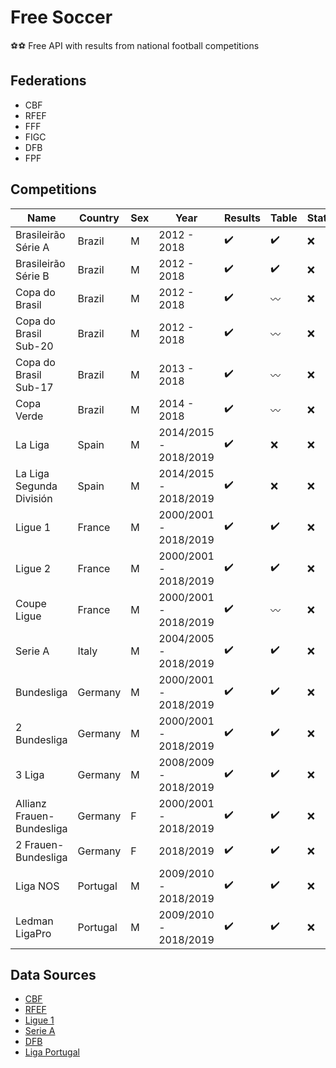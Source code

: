 # Free Soccer

:soccer::soccer: Free API with results from national football competitions

## Federations

* CBF
* RFEF
* FFF
* FIGC
* DFB
* FPF

## Competitions

Name | Country | Sex | Year | Results | Table | Statistics | Flags
------------ | ------------ | ------------- | ------------- | ------------- | ------------- | ------------- | -------------
Brasileirão Série A | Brazil | M | 2012 - 2018 | :heavy_check_mark: | :heavy_check_mark: | :x: | :heavy_check_mark:
Brasileirão Série B | Brazil | M | 2012 - 2018 | :heavy_check_mark: | :heavy_check_mark: | :x: | :heavy_check_mark:
Copa do Brasil | Brazil | M | 2012 - 2018 | :heavy_check_mark: | :wavy_dash: | :x: | :heavy_check_mark:
Copa do Brasil Sub-20 | Brazil | M | 2012 - 2018 | :heavy_check_mark: | :wavy_dash: | :x: | :heavy_check_mark:
Copa do Brasil Sub-17 | Brazil | M | 2013 - 2018 | :heavy_check_mark: | :wavy_dash: | :x: | :heavy_check_mark:
Copa Verde | Brazil | M | 2014 - 2018 | :heavy_check_mark: | :wavy_dash: | :x: | :heavy_check_mark:
La Liga | Spain | M | 2014/2015 - 2018/2019 | :heavy_check_mark: | :x: | :x: | :x:
La Liga Segunda División | Spain | M | 2014/2015 - 2018/2019 | :heavy_check_mark: | :x: | :x: | :x:
Ligue 1 | France | M | 2000/2001 - 2018/2019 | :heavy_check_mark: | :heavy_check_mark: | :x: | :heavy_check_mark:
Ligue 2 | France | M | 2000/2001 - 2018/2019 | :heavy_check_mark: | :heavy_check_mark: | :x: | :heavy_check_mark:
Coupe Ligue | France | M | 2000/2001 - 2018/2019 | :heavy_check_mark: | :wavy_dash: | :x: | :heavy_check_mark:
Serie A | Italy | M | 2004/2005 - 2018/2019 | :heavy_check_mark: | :heavy_check_mark: | :x: | :heavy_check_mark:
Bundesliga | Germany | M | 2000/2001 - 2018/2019 | :heavy_check_mark: | :heavy_check_mark: | :x: | :heavy_check_mark:
2 Bundesliga | Germany | M | 2000/2001 - 2018/2019 | :heavy_check_mark: | :heavy_check_mark: | :x: | :heavy_check_mark:
3 Liga | Germany | M | 2008/2009 - 2018/2019 | :heavy_check_mark: | :heavy_check_mark: | :x: | :heavy_check_mark:
Allianz Frauen-Bundesliga | Germany | F | 2000/2001 - 2018/2019 | :heavy_check_mark: | :heavy_check_mark: | :x: | :heavy_check_mark:
2 Frauen-Bundesliga | Germany | F | 2018/2019 | :heavy_check_mark: | :heavy_check_mark: | :x: | :heavy_check_mark:
Liga NOS | Portugal | M | 2009/2010 - 2018/2019 | :heavy_check_mark: | :heavy_check_mark: | :x: | :x:
Ledman LigaPro | Portugal | M | 2009/2010 - 2018/2019 | :heavy_check_mark: | :heavy_check_mark: | :x: | :x:

## Data Sources

* [CBF](http://cbf.com.br/)
* [RFEF](http://www.rfef.es/)
* [Ligue 1](https://www.ligue1.com/)
* [Serie A](http://www.legaseriea.it/)
* [DFB](https://www.dfb.de/)
* [Liga Portugal](http://ligaportugal.pt/)